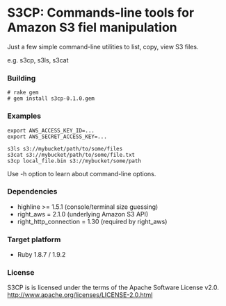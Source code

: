 S3CP: Commands-line tools for Amazon S3 fiel manipulation
=============================================================

Just a few simple command-line utilities to list, copy, view S3 files.

e.g.  s3cp, s3ls, s3cat

### Building ###

    # rake gem
    # gem install s3cp-0.1.0.gem

### Examples ###

    export AWS_ACCESS_KEY_ID=...
    export AWS_SECRET_ACCESS_KEY=...

    s3ls s3://mybucket/path/to/some/files
    s3cat s3://mybucket/path/to/some/file.txt
    s3cp local_file.bin s3://mybucket/some/path

Use -h option to learn about command-line options.

### Dependencies ###

* highline >= 1.5.1  (console/terminal size guessing)
* right_aws = 2.1.0  (underlying Amazon S3 API)
* right_http_connection = 1.30 (required by right_aws)

### Target platform ###

* Ruby 1.8.7 / 1.9.2

### License ###

S3CP is is licensed under the terms of the Apache Software License v2.0.
<http://www.apache.org/licenses/LICENSE-2.0.html>

